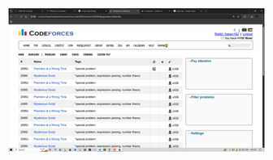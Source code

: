 <img src="https://github.com/Rabbi-hasan0/HTML_Learning/blob/main/Practice%20or%20Demo/codeforces-problemset-page/ss3.png" alt ="profile">
